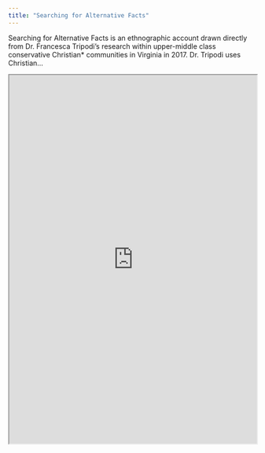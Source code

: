 ```yaml
---
title: "Searching for Alternative Facts"
---
```


Searching for Alternative Facts is an ethnographic account drawn directly from Dr. Francesca Tripodi’s research within upper-middle class conservative Christian* communities in Virginia in 2017. Dr. Tripodi uses Christian...

<iframe height="750" width="100%" src="https://ewelton.github.io/ktest/wiki.html#Searching%20for%20Alternative%20Facts"></iframe>
